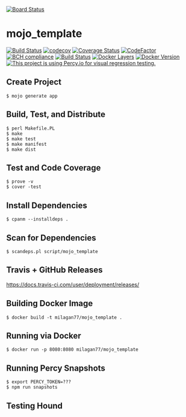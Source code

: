 [![Board Status](https://ilaganm.visualstudio.com/7d906663-7767-48ea-9119-acae02e8fae9/284ae090-cf32-4a3c-93ff-dbd45f97e62e/_apis/work/boardbadge/7437db08-c26d-4111-bc6d-dbfdf03ed8e2)](https://ilaganm.visualstudio.com/7d906663-7767-48ea-9119-acae02e8fae9/_boards/board/t/284ae090-cf32-4a3c-93ff-dbd45f97e62e/Microsoft.RequirementCategory)
# mojo_template

[![Build Status](https://travis-ci.com/milagan/mojo_template.svg?branch=master)](https://travis-ci.com/milagan/mojo_template)
[![codecov](https://codecov.io/gh/milagan/mojo_template/branch/master/graph/badge.svg)](https://codecov.io/gh/milagan/mojo_template)
[![Coverage Status](https://coveralls.io/repos/github/milagan/mojo_template/badge.svg?branch=master)](https://coveralls.io/github/milagan/mojo_template?branch=master)
[![CodeFactor](https://www.codefactor.io/repository/github/milagan/mojo_template/badge)](https://www.codefactor.io/repository/github/milagan/mojo_template)
[![BCH compliance](https://bettercodehub.com/edge/badge/milagan/mojo_template?branch=master)](https://bettercodehub.com/)
[![Build Status](https://ilaganm.visualstudio.com/mojo_template/_apis/build/status/milagan.mojo_template?branchName=master)](https://ilaganm.visualstudio.com/mojo_template/_build/latest?definitionId=3&branchName=master)
[![Docker Layers](https://images.microbadger.com/badges/image/milagan77/mojo_template.svg)](https://microbadger.com/images/milagan77/mojo_template)
[![Docker Version](https://images.microbadger.com/badges/version/milagan77/mojo_template.svg)](https://microbadger.com/images/milagan77/mojo_template)
[![This project is using Percy.io for visual regression testing.](https://percy.io/static/images/percy-badge.svg)](https://percy.io/milagan/mojo_template)
## Create Project
```
$ mojo generate app
```

## Build, Test, and Distribute
```
$ perl Makefile.PL
$ make
$ make test
$ make manifest
$ make dist
```

## Test and Code Coverage
```
$ prove -v
$ cover -test
```

## Install Dependencies
```
$ cpanm --installdeps .
```

## Scan for Dependencies
```
$ scandeps.pl script/mojo_template
```

## Travis + GitHub Releases
https://docs.travis-ci.com/user/deployment/releases/

## Building Docker Image
```
$ docker build -t milagan77/mojo_template .
```

## Running via Docker
```
$ docker run -p 8080:8080 milagan77/mojo_template
```

## Running Percy Snapshots
```
$ export PERCY_TOKEN=???
$ npm run snapshots
```

## Testing Hound